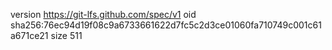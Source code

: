 version https://git-lfs.github.com/spec/v1
oid sha256:76ec94d19f08c9a6733661622d7fc5c2d3ce01060fa710749c001c61a671ce21
size 511
